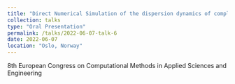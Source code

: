```yaml
---
title: "Direct Numerical Simulation of the dispersion dynamics of complex flows in static mixers "
collection: talks
type: "Oral Presentation"
permalink: /talks/2022-06-07-talk-6
date: 2022-06-07
location: "Oslo, Norway"
---
```


8th European Congress on Computational Methods in Applied Sciences and Engineering
